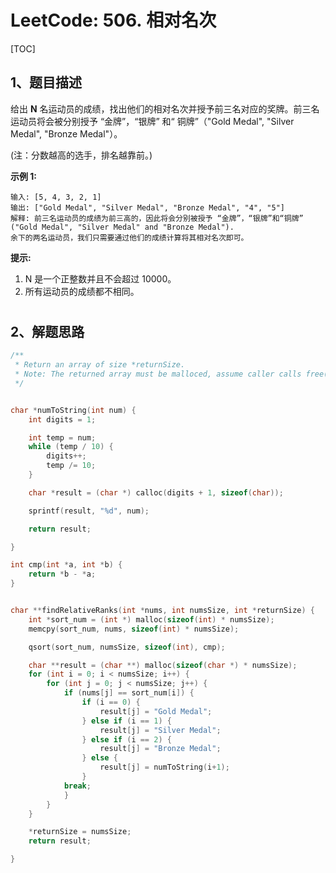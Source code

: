 # LeetCode: 506. 相对名次

[TOC]

## 1、题目描述



给出 **N** 名运动员的成绩，找出他们的相对名次并授予前三名对应的奖牌。前三名运动员将会被分别授予 “金牌”，“银牌” 和“ 铜牌”（"Gold Medal", "Silver Medal", "Bronze Medal"）。

(注：分数越高的选手，排名越靠前。)

**示例 1:**

```
输入: [5, 4, 3, 2, 1]
输出: ["Gold Medal", "Silver Medal", "Bronze Medal", "4", "5"]
解释: 前三名运动员的成绩为前三高的，因此将会分别被授予 “金牌”，“银牌”和“铜牌” ("Gold Medal", "Silver Medal" and "Bronze Medal").
余下的两名运动员，我们只需要通过他们的成绩计算将其相对名次即可。
```

**提示:**

1. N 是一个正整数并且不会超过 10000。
2. 所有运动员的成绩都不相同。

#  



## 2、解题思路



```c
/**
 * Return an array of size *returnSize.
 * Note: The returned array must be malloced, assume caller calls free().
 */


char *numToString(int num) {
    int digits = 1;

    int temp = num;
    while (temp / 10) {
        digits++;
        temp /= 10;
    }

    char *result = (char *) calloc(digits + 1, sizeof(char));

    sprintf(result, "%d", num);

    return result;

}

int cmp(int *a, int *b) {
    return *b - *a;
}


char **findRelativeRanks(int *nums, int numsSize, int *returnSize) {
    int *sort_num = (int *) malloc(sizeof(int) * numsSize);
    memcpy(sort_num, nums, sizeof(int) * numsSize);

    qsort(sort_num, numsSize, sizeof(int), cmp);

    char **result = (char **) malloc(sizeof(char *) * numsSize);
    for (int i = 0; i < numsSize; i++) {
        for (int j = 0; j < numsSize; j++) {
            if (nums[j] == sort_num[i]) {
                if (i == 0) {
                    result[j] = "Gold Medal";
                } else if (i == 1) {
                    result[j] = "Silver Medal";
                } else if (i == 2) {
                    result[j] = "Bronze Medal";
                } else {
                    result[j] = numToString(i+1);
                }
            break;
            }
        }
    }

    *returnSize = numsSize;
    return result;

}
```

